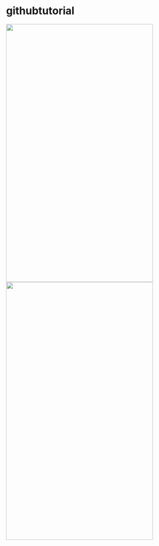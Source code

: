 # githubtutorial

<img src="https://user-images.githubusercontent.com/54366663/94993413-7b89aa00-05ae-11eb-8fdb-a12aa1e65885.jpeg" height="700" width="400">                       <img src="https://user-images.githubusercontent.com/54366663/94993413-7b89aa00-05ae-11eb-8fdb-a12aa1e65885.jpeg" height="700" width="400" >

